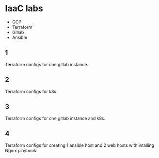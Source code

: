 # IaaC labs
* GCP
* Terraform
* Gitlab
* Ansible

## 1
Terraform configs for one gitlab instance.

## 2
Terraform configs for k8s.

## 3
Terraform configs for one gitlab instance and k8s.

## 4
Terraform configs for creating 1 ansible host and 2 web hosts with intalling Nginx playbook.